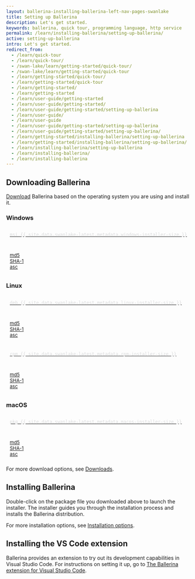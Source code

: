 ```yaml
---
layout: ballerina-installing-ballerina-left-nav-pages-swanlake
title: Setting up Ballerina
description: Let's get started.
keywords: ballerina, quick tour, programming language, http service
permalink: /learn/installing-ballerina/setting-up-ballerina/
active: setting-up-ballerina
intro: Let's get started.
redirect_from:
  - /learn/quick-tour
  - /learn/quick-tour/
  - /swan-lake/learn/getting-started/quick-tour/
  - /swan-lake/learn/getting-started/quick-tour
  - /learn/getting-started/quick-tour/
  - /learn/getting-started/quick-tour
  - /learn/getting-started/
  - /learn/getting-started
  - /learn/user-guide/getting-started
  - /learn/user-guide/getting-started/
  - /learn/user-guide/getting-started/setting-up-ballerina
  - /learn/user-guide/
  - /learn/user-guide
  - /learn/user-guide/getting-started/setting-up-ballerina
  - /learn/user-guide/getting-started/setting-up-ballerina/
  - /learn/getting-started/installing-ballerina/setting-up-ballerina
  - /learn/getting-started/installing-ballerina/setting-up-ballerina/
  - /learn/installing-ballerina/setting-up-ballerina
  - /learn/installing-ballerina/
  - /learn/installing-ballerina
---
```


## Downloading Ballerina

[Download](/downloads) Ballerina based on the operating system you are using and install it.

<link rel="stylesheet" href="/css/download-page.css">
<script src="/js/download-page.js"></script>
<div class="clearfix"></div>
<div class="row cDownloads">
      <div class="">
         <div class="col-xs-12 col-sm-12 col-md-4 col-lg-4 ">
					<h3 class="cWindows">Windows</h3>
					<a id="packWindows" href="{{ site.dist_server }}/downloads/{{ site.data.swanlake-latest.metadata.version }}/{{ site.data.swanlake-latest.metadata.windows-installer }}" class="cGTMDownload cDownload cDownloadNew" data-download="downloads" data-pack="{{ site.data.swanlake-latest.metadata.windows-installer }}">
						<div class="cSize">msi <span id="packWindowsName">{{ site.data.swanlake-latest.metadata.windows-installer-size }}</span></div>
					</a>
					<ul class="cDiwnloadSubLinks">
						<li><a id="packWindowsMd5" href="{{ site.dist_server }}/downloads/{{ site.data.swanlake-latest.metadata.version }}/{{ site.data.swanlake-latest.metadata.windows-installer }}.md5">md5</a></li>
						<li><a id="packWindowsSha1" href="{{ site.dist_server }}/downloads/{{ site.data.swanlake-latest.metadata.version }}/{{ site.data.swanlake-latest.metadata.windows-installer }}.sha1">SHA-1</a></li>
						<li><a id="packWindowsAsc" href="{{ site.dist_server }}/downloads/{{ site.data.swanlake-latest.metadata.version }}/{{ site.data.swanlake-latest.metadata.windows-installer }}.asc">asc</a></li>
					</ul>
				</div>
				<div class="col-xs-12 col-sm-12 col-md-4 col-lg-4 ">
					<h3 class="cLinux">Linux </h3>
					<div class="col-xs-12 col-sm-12 col-md-6 col-lg-6 cMarginSmall" style="padding: 0;">
						<a id="packLinux" href="{{ site.dist_server }}/downloads/{{ site.data.swanlake-latest.metadata.version }}/{{ site.data.swanlake-latest.metadata.linux-installer }}" class="cGTMDownload cDownload cLinuxPKGs  cDownloadNew" data-download="downloads" data-pack="{{ site.data.swanlake-latest.metadata.linux-installer }}">
							<div class="cSize">deb <span id="packLinuxName">{{ site.data.swanlake-latest.metadata.linux-installer-size }}</span></div>
						</a>
						<ul class="cDiwnloadSubLinks">
							<li><a id="packLinuxMd5" href="{{ site.dist_server }}/downloads/{{ site.data.swanlake-latest.metadata.version }}/{{ site.data.swanlake-latest.metadata.linux-installer }}.md5">md5</a></li>
							<li><a id="packLinuxSha1" href="{{ site.dist_server }}/downloads/{{ site.data.swanlake-latest.metadata.version }}/{{ site.data.swanlake-latest.metadata.linux-installer }}.sha1">SHA-1</a></li>
							<li><a id="packLinuxAsc" href="{{ site.dist_server }}/downloads/{{ site.data.swanlake-latest.metadata.version }}/{{ site.data.swanlake-latest.metadata.linux-installer }}.asc">asc</a></li>
						</ul>
					</div>
					<div class="col-xs-12 col-sm-12 col-md-6 col-lg-6 cMarginSmall" style="padding: 0;">
						<a id="packLinux" href="{{ site.dist_server }}/downloads/{{ site.data.swanlake-latest.metadata.version }}/{{ site.data.swanlake-latest.metadata.rpm-installer }}" class="cGTMDownload cDownload cLinuxPKGs cDownloadNew" data-download="downloads" data-pack="{{ site.data.swanlake-latest.metadata.rpm-installer }}">
							<div class="cSize">rpm <span id="packLinuxName">{{ site.data.swanlake-latest.metadata.rpm-installer-size }}</span></div>
						</a>
						<ul class="cDiwnloadSubLinks">
							<li><a id="packLinuxMd5" href="{{ site.dist_server }}/downloads/{{ site.data.swanlake-latest.metadata.version }}/{{ site.data.swanlake-latest.metadata.rpm-installer }}.md5">md5</a></li>
							<li><a id="packLinuxSha1" href="{{ site.dist_server }}/downloads/{{ site.data.swanlake-latest.metadata.version }}/{{ site.data.swanlake-latest.metadata.rpm-installer }}.sha1">SHA-1</a></li>
							<li><a id="packLinuxAsc" href="{{ site.dist_server }}/downloads/{{ site.data.swanlake-latest.metadata.version }}/{{ site.data.swanlake-latest.metadata.rpm-installer }}.asc">asc</a></li>
						</ul>
					</div>
				</div>
				<div class="col-xs-12 col-sm-12 col-md-4 col-lg-4 ">
					<h3 class="cMac">macOS</h3>
					<a id="packMac" href="{{ site.dist_server }}/downloads/{{ site.data.swanlake-latest.metadata.version }}/{{ site.data.swanlake-latest.metadata.macos-installer }}" class="cGTMDownload cDownload cDownloadNew" data-download="downloads" data-pack="{{ site.data.swanlake-latest.metadata.macos-installer }}">
						<div class="cSize">pkg <span id="packWindowsName">{{ site.data.swanlake-latest.metadata.macos-installer-size }}</span></div>
					</a>
					<ul class="cDiwnloadSubLinks">
						<li><a id="packMacMd5" href="{{ site.dist_server }}/downloads/{{ site.data.swanlake-latest.metadata.version }}/{{ site.data.swanlake-latest.metadata.macos-installer }}.md5">md5</a></li>
						<li><a id="packMacSha1" href="{{ site.dist_server }}/downloads/{{ site.data.swanlake-latest.metadata.version }}/{{ site.data.swanlake-latest.metadata.macos-installer }}.sha1">SHA-1</a></li>
						<li><a id="packMacAsc" href="{{ site.dist_server }}/downloads/{{ site.data.swanlake-latest.metadata.version }}/{{ site.data.swanlake-latest.metadata.macos-installer }}.asc">asc</a></li>
					</ul>
				</div>
      </div>
   </div>


For more download options, see [Downloads](/download).

## Installing Ballerina

Double-click on the package file you downloaded above to launch the installer. The installer guides you through the installation process and installs the Ballerina distribution.

For more installation options, see [Installation options](/learn/installing-ballerina/installation-options/).

## Installing the VS Code extension

Ballerina provides an extension to try out its development capabilities in Visual Studio Code. For instructions on setting it up, go to [The Ballerina extension for Visual Studio Code](https://marketplace.visualstudio.com/items?itemName=WSO2.ballerina).
<style>

a.cDownload .cSize {
  font-family: monaco, Consolas, "Lucida Console", monospace;
  font-size: 12px;
  color: #d9dadb;
  margin-top: -4px;
  padding-left: 10px;
}

a.cDownload {
  padding: 20px 10px 20px 40px;
  background-position: left 10px top 20px;
  margin: 0 ;
}


ul.cDiwnloadSubLinks {
  padding: 10px 10px;
}
ul.cDiwnloadSubLinks li {
  list-style: none;
  font-size: 13px !important;
}
/* Extra large devices (large laptops and desktops, 1200px and up) */
    @media only screen and (min-width: 1200px) {
      .cMarginSmall{
         padding: 0;
         width: 48%;
         margin-right: 2px
      }
    }
</style>
